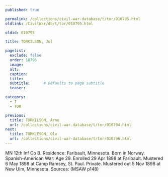 ```yaml
---
published: true

permalink: /collections/civil-war-database/t/tor/010795.html
oldlink: /CivilWar/db/t/tor/010795.html

oldid: 010795

title: TORKILSON, Jul

pagelist:
  exclude: false
  order: 10795
  image: 
  alt:
  caption:
  title:
  subtitle:      # Defaults to page subtitle
  teaser:

category: 
  - T 
  - TOR

previous:
  title: TORKILSON, Arne
  url: /collections/civil-war-database/t/tor/010794.html  
next:
  title: TORKLESON, Ole
  url: /collections/civil-war-database/t/tor/010796.html   
---
```

MN 12th Inf Co B. Residence: Faribault, Minnesota. Born in Norway. Spanish-American War: Age 29. Enrolled 29 Apr 1898 at Faribault. Mustered 6 May 1898 at Camp Ramsey, St. Paul. Private. Mustered out 5 Nov 1898 at New Ulm, Minnesota. Sources: (MSAW p148)